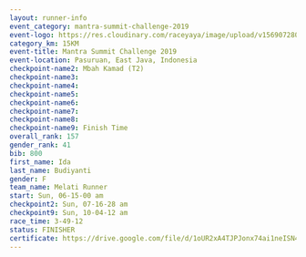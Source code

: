 ```yaml
---
layout: runner-info 
event_category: mantra-summit-challenge-2019 
event-logo: https://res.cloudinary.com/raceyaya/image/upload/v1569072809/logo/mantra-image_segrbx.jpg
category_km: 15KM 
event-title: Mantra Summit Challenge 2019 
event-location: Pasuruan, East Java, Indonesia 
checkpoint-name2: Mbah Kamad (T2) 
checkpoint-name3: 
checkpoint-name4: 
checkpoint-name5: 
checkpoint-name6: 
checkpoint-name7: 
checkpoint-name8: 
checkpoint-name9: Finish Time
overall_rank: 157
gender_rank: 41
bib: 800
first_name: Ida
last_name: Budiyanti
gender: F
team_name: Melati Runner
start: Sun, 06-15-00 am
checkpoint2: Sun, 07-16-28 am
checkpoint9: Sun, 10-04-12 am
race_time: 3-49-12
status: FINISHER
certificate: https://drive.google.com/file/d/1oUR2xA4TJPJonx74ai1neISN4LQzYEFj/view?usp=sharing
---
```

